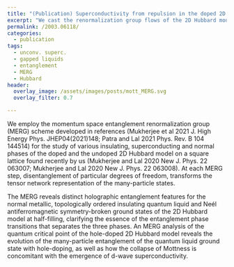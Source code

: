 ```yaml
---
title: "(Publication) Superconductivity from repulsion in the doped 2D electronic Hubbard model: an entanglement perspective"
excerpt: "We cast the renormalization group flows of the 2D Hubbard model in terms of entanglement evolution, revealing holographic features along the way."
permalink: /2003.06118/
categories:
  - publication
tags:
  - unconv. superc.
  - gapped liquids
  - entanglement
  - MERG
  - Hubbard
header:
  overlay_image: /assets/images/posts/mott_MERG.svg
  overlay_filter: 0.7

---
```


We employ the momentum space entanglement renormalization group (MERG) scheme developed in references (Mukherjee et al 2021 J. High Energy Phys. JHEP04(2021)148; Patra and Lal 2021 Phys. Rev. B 104 144514) for the study of various insulating, superconducting and normal phases of the doped and the undoped 2D Hubbard model on a square lattice found recently by us (Mukherjee and Lal 2020 New J. Phys. 22 063007; Mukherjee and Lal 2020 New J. Phys. 22 063008). At each MERG step, disentanglement of particular degrees of freedom, transforms the tensor network representation of the many-particle states. 

The MERG reveals distinct holographic entanglement features for the normal metallic, topologically ordered insulating quantum liquid and Neél antiferromagnetic symmetry-broken ground states of the 2D Hubbard model at half-filling, clarifying the essence of the entanglement phase transitions that separates the three phases. An MERG analysis of the quantum critical point of the hole-doped 2D Hubbard model reveals the evolution of the many-particle entanglement of the quantum liquid ground state with hole-doping, as well as how the collapse of Mottness is concomitant with the emergence of d-wave superconductivity.
